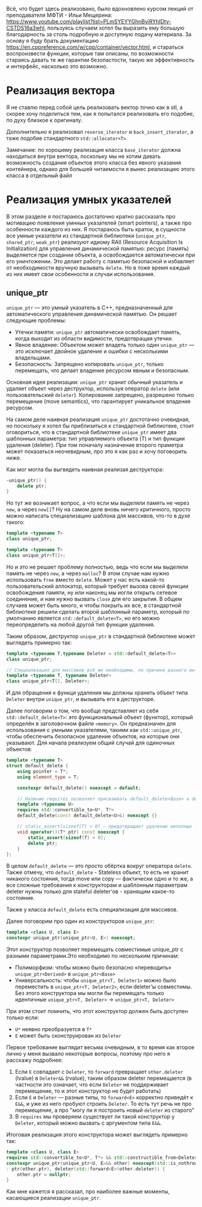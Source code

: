 Всё, что будет здесь реализовано, было вдохновлено курсом лекций от преподавателя МФТИ - Ильи Мещерина: https://www.youtube.com/playlist?list=PLmSYEYYGhnBviRYhIDty-CSTDS16a3whl, пользуясь случаем хотел бы выразить ему большую благодарность за столь подробную и доступную подачу материала.
За основу я буду брать документацию https://en.cppreference.com/w/cpp/container/vector.html, и стараться воспроизвести функции, которые там описаны, по возможности стараясь давать те же гарантии безопастости, такую же эффективность и интерфейс, насколько это возможно.

# Реализация вектора

Я не ставлю перед собой цель реализовать вектор точно как в stl, а скорее хочу поделиться тем, как я попытался реализовать его подобие, по духу близкое к оригиналу.

Дополнительно я реализовал `reverse_iterator` и `back_insert_iterator`, а таже подобие стандартного `std::allocator<T>`.

Замечание: по хорошему реализация класса `base_iterator` должна находиться внутри вектора, поскольку мы не хотим давать возможность создания объектов этого класса без явного указания контейнера, однако для большей читаемости я вынес реализацию этого класса в отдельный файл


# Реализация умных указателей

В этом разделе я постараюсь достаточно кратно рассказать про мотивацию появления умнных указателей (smart pointers), а также про особенности каждого из них. Я постараюсь быть краток, в сущности все умные указатели из стандартной библиотеки (`unique_ptr`, `shared_ptr`, `weak_ptr`) реализуют идиому RAII (Resource Acquisition Is Initialization) для управления динамической памятью: ресурс (память) выделяется при создании объекта, а освобождается автоматически при его уничтожении. Это делает работу с памятью безопасной и избавляет от необходимости вручную вызывать `delete`. Но в тоже время каждый из них имеет свои особенности и случаи использования.

## unique_ptr

`unique_ptr` — это умный указатель в C++, предназначенный для автоматического управления динамической памятью. Он решает следующие проблемы:

- Утечки памяти: `unique_ptr` автоматически освобождает память, когда выходит из области видимости, предотвращая утечки.
- Явное владение: Объектом может владеть только один `unique_ptr` — это исключает двойное удаление и ошибки с несколькими владельцами.
- Безопасность: Запрещено копировать `unique_ptr`, только перемещать, что делает владение ресурсом явным и безопасным.

Основная идея реализации:
`unique_ptr` хранит обычный указатель и удаляет объект через деструктор, используя оператор `delete` (или пользовательский `deleter`). Копирование запрещено, разрешено только перемещение (move semantics), что гарантирует уникальное владение ресурсом.

На самом деле наивная реализация `unique_ptr` достотачно очевидная, но поскольку я хотел бы приблизиться к стандартной библиотеке, стоит оговориться, что в стандартной библиотеке `unique_ptr` имеет два шаблонных параметра: тип управляемого объекта (T) и тип функции удаления (deleter). При том поначалу назначение второго праметра может показаться неочевидным, про это я как раз и хочу поговорить ниже.

Как мог могла бы выгвядеть наивная реализая деструктора:
```c++
~unique_ptr() {
    delete ptr;
}
```

Но тут же возникает вопрос, а что если мы выделяли память не через `new`, а через `new[]`? Ну на самом деле вновь ничего критичного, просто можно написать специализацию шаблона для массивов, что-то в духе такого:
```c++
template <typename T> 
class unique_ptr;

template <typename T> 
class unique_ptr<T[]>;
```

Но и это не решает проблему полностью, ведь что если мы выделяли память не через `new`, а через `malloc`? В этом случае нам нужно использовать `free` вместо `delete`. Может у нас есть какой-то пользовательский аллокатор, который требует вызова своей функции освобождения памяти, ну или наконец мы иогли открыть сетевое соединение, и нам нужно вызвать `close` для его закрытия. В общем случаев может быть много, и чтобы покрыть их все, в стандартной библиотеке решили сделать второй шаблонный параметр, который по умолчанию является `std::default_delete<T>`, но его можно переопределить на любой другой тип функции удаления.

Таким образом, деструктор `unique_ptr` в стандартной библиотеке может выглядеть примерно так:
```c++
template <typename T,typename Deleter = std::default_delete<T>> 
class unique_ptr;

// Специализация для массивов всё же необходима, по причине разного интерфейса, который мы хотим предоставлять к объектам разных типов - к примеру операторы * и -> должны быть реализованы только для одиночных объектов
template <typename T, typename Deleter> 
class unique_ptr<T[], Deleter>;
```

И для обращения к функци удаления мы должны хранить объект типа `Deleter` внутри `unique_ptr`, и вызывать его в деструкторе. 

Далее поговорим о том, что вообще представляет из себя `std::default_delete<T>`: это функциональный объект (функтор), который определён в заголовочном файле `<memory>`. Он предназначен для использования с умными указателями, такими как `std::unique_ptr`, чтобы обеспечить безопасное удаление объектов, на которые они указывают. Для начала реализуем общий случай для одиночных объектов:
```c++
template <typename T>
struct default_delete {
    using pointer = T*;
    using element_type = T;

    constexpr default_delete() noexcept = default;

    // Наличие requires позволяет присваивать default_delete<Base> к default_delete<Derived>
    template <typename U>
    requires std::convertible_to<U*, T*>
    default_delete(const default_delete<U>&) noexcept {}

    // static_assert(sizeof(T) > 0) — предотвращает удаление неполных типов
    void operator()(T* ptr) const noexcept {
        static_assert(sizeof(T) > 0);
        delete ptr;
    }
}; 
```

В целом `default_delete` — это просто обёртка вокруг оператора `delete`. Также отмечу, что `default_delete` - Stateless объект, то есть не хранит никакого состояния, тогда move или copy — фактически одно и то же, а все сложные требования к конструкторам и шаблонным параметрам deleter нужны только для stateful deleter’ов - хранящим какое-то состояние.

Также у класса `default_delete` есть специализация для массивов.

Далее поговорим про один из конструкторов `unique_ptr`:
```c++
template <class U, class E>
constexpr unique_ptr(unique_ptr<U, E>) noexcept;
```

Этот конструктор позволяет перемещать совместимые unique_ptr с разными параметрами.Это необходимо по нескольким причинам:
- Полиморфизм: чтобы можно было безопасно «переводить» `unique_ptr<Derived>` в `unique_ptr<Base>`
- Универсальность: чтобы `unique_ptr<T, Deleter1>` можно было переместить в `unique_ptr<T, Deleter2>`, если deleter’ы совместимы.
Без этого конструктора мы могли бы перемещать только идентичные `unique_ptr<T, Deleter>` -> `unique_ptr<T, Deleter>`

При этом стоит помнить, что этот конструктор должен быть доступен только если:
- `U*` неявно преобразуется в `T*`
- `E` может быть сконструирован из `Deleter`

Первое требование выглядит весьма очевидным, в то время как второе лично у меня вызвало некоторые вопросы, поэтому про него я расскажу подробнее:
1) Если `E` совпадает с `Deleter`, то `forward` превращает `other.deleter` (lvalue) в `Deleter&&` (rvalue), таким образом deleter перемещается (в частности это означает, что если `Deleter` не поддерживает перемещение, то и этот конструктор не будет работать)
2) Если `E` и `Deleter` — разные типы, то `forward<E>` корректно приведёт к `E&&`, и уже из него пробуют строить `Deleter`. То есть тут речь не про перемещение, а про "могу ли я построить новый `deleter` из старого"
3) В `requires` мы проверяем существует ли такой конструктор у `Deleter`, который можно вызвать с аргументом типа `E&&`.

Итоговая реализация этого конструктора может выглядеть примерно так:
```c++
template <class U, class E>
requires std::convertible_to<U*, T*> && std::constructible_from<Deleter, E&&>
constexpr unique_ptr(unique_ptr<U, E>&& other) noexcept(std::is_nothrow_constructible_v<Deleter, E&&>) 
: ptr(other.ptr), deleter(std::forward<E>(other.deleter)) {
    other.ptr = nullptr;
}
```

Как мне кажется я рассказал, про наиболее важные моменты, касающиеся реализации `unique_ptr`.